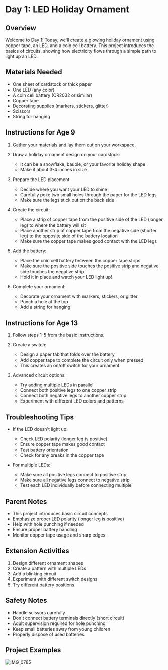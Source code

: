 # Day 1: LED Holiday Ornament

## Overview
Welcome to Day 1! Today, we'll create a glowing holiday ornament using copper tape, an LED, and a coin cell battery. This project introduces the basics of circuits, showing how electricity flows through a simple path to light up an LED.

## Materials Needed
- One sheet of cardstock or thick paper
- One LED (any color)
- A coin cell battery (CR2032 or similar)
- Copper tape
- Decorating supplies (markers, stickers, glitter)
- Scissors
- String for hanging

## Instructions for Age 9

1. Gather your materials and lay them out on your workspace.

2. Draw a holiday ornament design on your cardstock:
   - It can be a snowflake, bauble, or your favorite holiday shape
   - Make it about 3-4 inches in size

3. Prepare the LED placement:
   - Decide where you want your LED to shine
   - Carefully poke two small holes through the paper for the LED legs
   - Make sure the legs stick out on the back side

4. Create the circuit:
   - Place a strip of copper tape from the positive side of the LED (longer leg) to where the battery will sit
   - Place another strip of copper tape from the negative side (shorter leg) to the opposite side of the battery location
   - Make sure the copper tape makes good contact with the LED legs

5. Add the battery:
   - Place the coin cell battery between the copper tape strips
   - Make sure the positive side touches the positive strip and negative side touches the negative strip
   - Hold it in place and watch your LED light up!

6. Complete your ornament:
   - Decorate your ornament with markers, stickers, or glitter
   - Punch a hole at the top
   - Add a string for hanging

## Instructions for Age 13

1. Follow steps 1-5 from the basic instructions.

2. Create a switch:
   - Design a paper tab that folds over the battery
   - Add copper tape to complete the circuit only when pressed
   - This creates an on/off switch for your ornament

3. Advanced circuit options:
   - Try adding multiple LEDs in parallel
   - Connect both positive legs to one copper strip
   - Connect both negative legs to another copper strip
   - Experiment with different LED colors and patterns

## Troubleshooting Tips

- If the LED doesn't light up:
  - Check LED polarity (longer leg is positive)
  - Ensure copper tape makes good contact
  - Test battery orientation
  - Check for any breaks in the copper tape

- For multiple LEDs:
  - Make sure all positive legs connect to positive strip
  - Make sure all negative legs connect to negative strip
  - Test each LED individually before connecting multiple

## Parent Notes

- This project introduces basic circuit concepts
- Emphasize proper LED polarity (longer leg is positive)
- Help with hole punching if needed
- Ensure proper battery handling
- Monitor copper tape usage and sharp edges

## Extension Activities

1. Design different ornament shapes
2. Create a pattern with multiple LEDs
3. Add a blinking circuit
4. Experiment with different switch designs
5. Try different battery positions

## Safety Notes

- Handle scissors carefully
- Don't connect battery terminals directly (short circuit)
- Adult supervision required for hole punching
- Keep small batteries away from young children
- Properly dispose of used batteries

## Project Examples

![IMG_0785](https://github.com/user-attachments/assets/626966ca-7fce-406b-9d50-e18bfd6966da)
